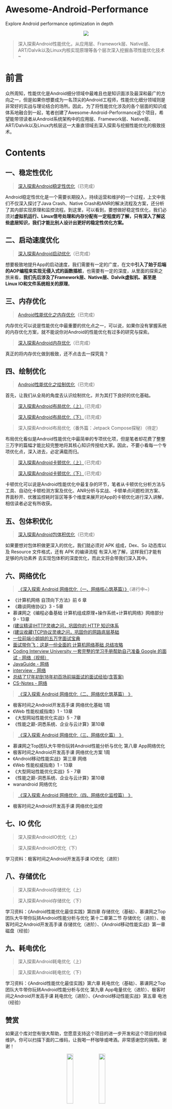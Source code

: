 # Awesome-Android-Performance
Explore Android performance optimization in depth
<div align="center">
<img src="https://github.com/JsonChao/Awesome-Android-Performance/blob/master/screenshots/android-performance.png">
</div>

> 深入探索Android性能优化，从应用层、Framework层、Native层、ART/Dalvik以及Linux内核实现原理等各个层次深入挖掘各项性能优化技术~


# 前言

众所周知，性能优化是Android细分领域中最难且也是知识面涉及最深和最广的方向之一，但是如果你想要成为一名顶尖的Android工程师，性能优化细分领域则是非常好的实战与理论结合的场所。因此，为了将性能优化涉及的各个层面的知识成体系地融合到一起，笔者创建了Awesome-Android-Performance这个项目，希望能带领读者从Android系统架构中的应用层、Framework层、Native层、ART/Dalvik以及Linux内核层这一大垂直领域去深入探索与挖掘性能优化的极致技术。


# Contents

## 一、稳定性优化

>  [深入探索Android稳定性优化](https://juejin.im/post/5e69a4fd51882549003d2f0e)（已完成）

Android稳定性优化是一个需要长期投入，持续运营和维护的一个过程，上文中我们不仅深入探讨了Java Crash、Native Crash和ANR的解决流程及方案，还分析了其内部实现原理和监控流程。到这里，可以看到，要想做好稳定性优化，我们必须对**虚拟机运行、Linux信号处理和内存分配有一定程度的了解，只有深入了解这些底层知识，我们才能比别人设计出更好的稳定性优化方案。**


## 二、启动速度优化

>  [深入探索Android启动优化](https://juejin.im/post/5e6f18a951882549422ef333)（已完成）

想要极致地提升App的启动速度，我们需要有一定的广度，在文中**引入了始于后端的AOP编程来实现无侵入式的函数插桩**，也需要有一定的深度，从里面的探索之旅来看，**我们先后涉及了Framework层、Native层、Dalvik虚拟机、甚至是Linux IO和文件系统相关的原理**。


## 三、内存优化

>  [Android性能优化之内存优化](https://juejin.im/post/5e72b2d151882549236f9cb8)（已完成）

内存优化可以说是性能优化中最重要的优化点之一，可以说，如果你没有掌握系统的内存优化方案，就不能说你对Android的性能优化有过多的研究与探索。


>  [深入探索Android内存优化](https://juejin.im/post/5e780257f265da575209652c)（已完成）

真正的将内存优化做到极致，还不点击去一探究竟？


## 四、绘制优化

>  [Android性能优化之绘制优化](https://juejin.im/post/5e5f090de51d4526e4190980)（已完成）

首先，让我们从全局的角度去认识绘制优化，并为其打下良好的优化基础。


>  [深入探索Android布局优化（上）](https://juejin.im/post/5e1d15a851882536ca666a49)（已完成）

>  [深入探索Android布局优化（下）](https://juejin.im/post/5e1e6cf66fb9a0301828ca0a)（已完成）

>  深入探索Android布局优化（番外篇：Jetpack Compose探秘）（待定）

布局优化看似是Android性能优化中最简单的专项优化项，但是笔者却花费了整整三万字的篇幅才能比较完整地将其核心知识传授给大家。因此，不要小看每一个专项优化点，深入进去，必定满载而归。


>  [深入探索Android卡顿优化（上）](https://juejin.im/post/5e41fb7de51d4526c80e9108)（已完成）

>  [深入探索Android卡顿优化（下）](https://juejin.im/post/5e49fc29e51d4526d326b056)（已完成）

卡顿优化可以说是Android性能优化中最复杂的环节，笔者从卡顿优化分析方法与工具、自动化卡顿检测方案及优化、ANR分析与实战、卡顿单点问题检测方案、界面秒开、优雅监控耗时盲区等多个维度来展开对App的卡顿优化进行深入讲解，相信读者必定有所收获。


## 五、包体积优化

>  [深入探索Android包体积优化](https://juejin.im/post/5e7ad1c0e51d450edc0cf053)（已完成）

如果要想对包体积做更深入的优化，我们就必须对 APK 组成，Dex、So 动态库以及 Resource 文件格式，还有 APK 的编译流程 有深入地了解，这样我们才能有 足够的内功素养 去实现包体积的深度优化，而此文将会带我们深入其中。


## 六、网络优化

> [《深入探索 Android 网络优化（一、网络核心筑基篇）》]()（进行中~）

- 《计算机网络 自顶向下方法》前 6 章
- 《趣谈网络协议》3 - 5章
- 慕课网之《编程必备基础 计算机组成原理+操作系统+计算机网络》网络部分 9 - 13章 
- [(建议精读)HTTP灵魂之问，巩固你的 HTTP 知识体系](https://juejin.im/post/5e76bd516fb9a07cce750746)
- [(建议收藏)TCP协议灵魂之问，巩固你的网路底层基础](https://juejin.im/post/5e527c58e51d4526c654bf41)
- [一位前端小姐姐的五万字面试宝典](https://juejin.im/post/5e91b01651882573716a9b23#heading-90)
- [面试带你飞：这是一份全面的 计算机网络基础 总结攻略](https://juejin.im/post/5ad7e6c35188252ebd06acfa#heading-2)
- [Coding Interview University 一套完整的学习手册帮助自己准备 Google 的面试 - 网络（视频）](https://github.com/jwasham/coding-interview-university/blob/master/translations/README-cn.md#%E7%BD%91%E7%BB%9C-%E8%A7%86%E9%A2%91)
- [JavaGuide - 网络](https://github.com/Snailclimb/JavaGuide#%E7%BD%91%E7%BB%9C)
- [interview - 网络](https://github.com/huihut/interview#%EF%B8%8F-%E8%AE%A1%E7%AE%97%E6%9C%BA%E7%BD%91%E7%BB%9C)
- [总结了17年初到18年初百场前端面试的面试经验(含答案)](https://juejin.im/post/5b44a485e51d4519945fb6b7#heading-38)
- [CS-Notes - 网络](https://github.com/CyC2018/CS-Notes#cloud-%E7%BD%91%E7%BB%9C)


> [《深入探索 Android 网络优化（二、网络优化筑基篇） 》]()

- 极客时间之Android开发高手课 网络优化基础 1周
- 《Web 性能权威指南》1 - 13章
- 《大型网站性能优化实战》5 - 7章
- 《性能之巅-洞悉系统、企业与云计算》第10章


>  [《深入探索 Android 网络优化（三、网络优化篇） 》]()

- 慕课网之Top团队大牛带你玩转Android性能分析与优化 第八章 App网络优化
- 极客时间之Android开发高手课 网络优化方案 1周
- 《Android移动性能实战》第三章 网络
- 《Web 性能权威指南》1 - 13章
- 《大型网站性能优化实战》5 - 7章
- 《性能之巅-洞悉系统、企业与云计算》第10章
- wanandroid 网络优化

>  [《深入探索 Android 网络优化（四、网络优化监控篇） 》]()

- 极客时间之Android开发高手课 网络优化监控


## 七、IO 优化

>  深入探索AndroidIO优化（上）

>  深入探索AndroidIO优化（下）


学习资料：极客时间之Android开发高手课 IO优化（进阶）


## 八、存储优化

>  深入探索Android存储优化（上）

>  深入探索Android存储优化（下）


学习资料：《Android性能优化最佳实践》第四章 存储优化（基础）、慕课网之Top团队大牛带你玩转Android性能分析与优化 第十二章第二节 存储优化（进阶）、极客时间之Android开发高手课 存储优化（进阶）、《Android移动性能实战》第一章 磁盘（经验）


## 九、耗电优化

>  深入探索Android耗电优化（上）

>  深入探索Android耗电优化（下）


学习资料：《Android性能优化最佳实践》第六章 耗电优化（基础）、慕课网之Top团队大牛带你玩转Android性能分析与优化 第九章 App电量优化（进阶）、极客时间之Android开发高手课 耗电优化（进阶）、《Android移动性能实战》第五章 电池（经验）


## 赞赏

如果这个库对您有很大帮助，您愿意支持这个项目的进一步开发和这个项目的持续维护。你可以扫描下面的二维码，让我喝一杯咖啡或啤酒。非常感谢您的捐赠。谢谢！

<div align="center">
<img src="https://raw.githubusercontent.com/JsonChao/Awesome-Android-Interview/master/screenshot/wexin_play.jpg" width=20%><img src="https://raw.githubusercontent.com/JsonChao/Awesome-Android-Interview/master/screenshot/Apaliy.jpg" width=20%>
</div>


----

## Contanct Me

###  ●  微信：

> 欢迎关注我的微信：`bcce5360`  

###  ●  微信群：

> **微信群如果不能扫码加入，麻烦大家想进微信群的朋友们，加我微信拉你进群。**

<div align="center">
<img src="https://raw.githubusercontent.com/JsonChao/Awesome-Android-Performance/master/screenshots/Awesome-WanAndroid2.jpeg" width=35%>
</div>
        

###  ●  QQ群：

> 2千人QQ群，**Awesome-Android学习交流群，QQ群号：959936182**， 欢迎大家加入~


### About me

- #### Email: [chao.qu521@gmail.com]()
- #### Blog: [https://jsonchao.github.io/](https://jsonchao.github.io/)
- #### 掘金: [https://juejin.im/user/5a3ba9375188252bca050ade](https://juejin.im/user/5a3ba9375188252bca050ade)
    
### License

Copyright 2019 JsonChao

Licensed under the Apache License, Version 2.0 (the "License");
you may not use this file except in compliance with the License.
You may obtain a copy of the License at

   http://www.apache.org/licenses/LICENSE-2.0

Unless required by applicable law or agreed to in writing, software
distributed under the License is distributed on an "AS IS" BASIS,
WITHOUT WARRANTIES OR CONDITIONS OF ANY KIND, either express or implied.
See the License for the specific language governing permissions and
limitations under the License.
